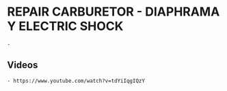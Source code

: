 
# REPAIR CARBURETOR - DIAPHRAMA Y ELECTRIC SHOCK

    -


## Videos

    - https://www.youtube.com/watch?v=tdYiIqgIQzY
